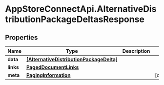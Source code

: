 # AppStoreConnectApi.AlternativeDistributionPackageDeltasResponse

## Properties

Name | Type | Description | Notes
------------ | ------------- | ------------- | -------------
**data** | [**[AlternativeDistributionPackageDelta]**](AlternativeDistributionPackageDelta.md) |  | 
**links** | [**PagedDocumentLinks**](PagedDocumentLinks.md) |  | 
**meta** | [**PagingInformation**](PagingInformation.md) |  | [optional] 


